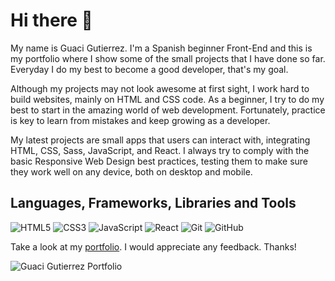 # Hi there 👋

My name is Guaci Gutierrez. I'm a Spanish beginner Front-End and this is my portfolio where I show some of the small projects that I have done so far. 
Everyday I do my best to become a good developer, that's my goal.

Although my projects may not look awesome at first sight, I work hard to build websites, mainly on HTML and CSS code. As a beginner, I try to do my best to start in the amazing world of web development. Fortunately, practice is key to learn from mistakes and keep growing as a developer.

My latest projects are small apps that users can interact with, integrating HTML, CSS, Sass, JavaScript, and React. I always try to comply with the basic Responsive Web Design best practices, testing them to make sure they work well on any device, both on desktop and mobile.


## Languages, Frameworks, Libraries and Tools

![HTML5](https://img.shields.io/badge/-HTML5-E34F26?style=flat-square&logo=html5&logoColor=white)
![CSS3](https://img.shields.io/badge/-CSS3-1572B6?style=flat-square&logo=css3)
![JavaScript](https://img.shields.io/badge/-JavaScript-black?style=flat-square&logo=javascript)
![React](https://img.shields.io/badge/-React-black?style=flat-square&logo=react)
![Git](https://img.shields.io/badge/-Git-black?style=flat-square&logo=git)
![GitHub](https://img.shields.io/badge/-GitHub-181717?style=flat-square&logo=github)


Take a look at my [portfolio](https://guacig.github.io/). I would appreciate any feedback. Thanks!

![Guaci Gutierrez Portfolio](https://res.cloudinary.com/drpcjt13x/image/upload/v1603218354/Proyectos/Personal%20Portfolio%20Webpage/Guaci_Gutierrez_Front-End_Developer_oo2orr.png "Guaci Gutierrez Portfolio")
